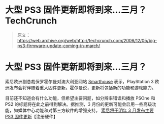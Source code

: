 # 大型 PS3 固件更新即将到来…三月？TechCrunch

> 原文：<https://web.archive.org/web/http://techcrunch.com/2006/12/05/big-ps3-firmware-update-coming-in-march/>

# 大型 PS3 固件更新即将到来…三月？

索尼欧洲副总裁保罗霍尔曼对澳大利亚网站 [Smarthouse](https://web.archive.org/web/20130627213851/http://www.smarthouse.com.au/Games_And_Devices/Console?Article=/Games%20And%20Devices/Console/W2D5W7X5) 表示，PlayStation 3 欧洲发布会将伴随着重大固件更新。霍尔曼说，更新将包括新的功能和游戏能力。

目前还不知道会有什么功能，但希望主要问题，如分辨率错误和播放 PSOne 和 PS2 的标题将在此之前得到解决。据推测，3 月份的更新可能会启用一些高级功能，如媒体中心功能和对第三方软件的增强支持。
 [索尼将于明年 3 月发布主要 PS3 固件更新](https://web.archive.org/web/20130627213851/http://www.reghardware.co.uk/2006/12/05/sony_ps3_firmware_update/)【注册硬件】